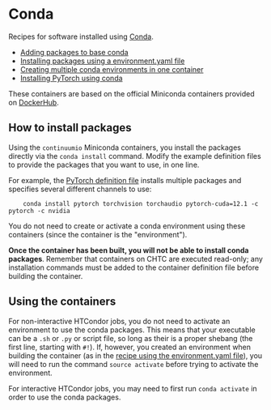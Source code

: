 # Conda

Recipes for software installed using [Conda](https://docs.conda.io/en/latest/).

- [Adding packages to base conda](base-conda)
- [Installing packages using a environment.yaml file](conda-env-yaml)
- [Creating multiple conda environments in one container](conda-multi-env)
- [Installing PyTorch using conda](conda-pytorch)

These containers are based on the official Miniconda containers provided on [DockerHub](https://hub.docker.com/r/continuumio/miniconda3).

## How to install packages

Using the `continuumio` Miniconda containers, you install the packages directly via the `conda install` command.
Modify the example definition files to provide the packages that you want to use, in one line.

For example, the [PyTorch definition file](conda-pytorch/conda-pytorch.def) installs multiple packages and specifies several different channels to use:

```
    conda install pytorch torchvision torchaudio pytorch-cuda=12.1 -c pytorch -c nvidia
```

You do not need to create or activate a conda environment using these containers (since the container is the "environment").

**Once the container has been built, you will not be able to install conda packages**.
Remember that containers on CHTC are executed read-only; any installation commands must be added to the container definition file before building the container.

## Using the containers

For non-interactive HTCondor jobs, you do not need to activate an environment to use the conda packages.
This means that your executable can be a `.sh` or `.py` or script file, so long as their is a proper shebang (the first line, starting with `#!`).
If, however, you created an environment when building the container (as in the [recipe using the environment.yaml file](conda-env-yaml)), 
you will need to run the command `source activate` before trying to activate the environment.

For interactive HTCondor jobs, you may need to first run `conda activate` in order to use the conda packages.
